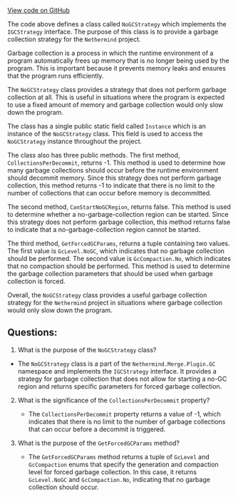 [View code on GitHub](https://github.com/nethermindeth/nethermind/Nethermind.Merge.Plugin/GC/NoGCStrategy.cs)

The code above defines a class called `NoGCStrategy` which implements the `IGCStrategy` interface. The purpose of this class is to provide a garbage collection strategy for the `Nethermind` project. 

Garbage collection is a process in which the runtime environment of a program automatically frees up memory that is no longer being used by the program. This is important because it prevents memory leaks and ensures that the program runs efficiently. 

The `NoGCStrategy` class provides a strategy that does not perform garbage collection at all. This is useful in situations where the program is expected to use a fixed amount of memory and garbage collection would only slow down the program. 

The class has a single public static field called `Instance` which is an instance of the `NoGCStrategy` class. This field is used to access the `NoGCStrategy` instance throughout the project. 

The class also has three public methods. The first method, `CollectionsPerDecommit`, returns -1. This method is used to determine how many garbage collections should occur before the runtime environment should decommit memory. Since this strategy does not perform garbage collection, this method returns -1 to indicate that there is no limit to the number of collections that can occur before memory is decommitted. 

The second method, `CanStartNoGCRegion`, returns false. This method is used to determine whether a no-garbage-collection region can be started. Since this strategy does not perform garbage collection, this method returns false to indicate that a no-garbage-collection region cannot be started. 

The third method, `GetForcedGCParams`, returns a tuple containing two values. The first value is `GcLevel.NoGC`, which indicates that no garbage collection should be performed. The second value is `GcCompaction.No`, which indicates that no compaction should be performed. This method is used to determine the garbage collection parameters that should be used when garbage collection is forced. 

Overall, the `NoGCStrategy` class provides a useful garbage collection strategy for the `Nethermind` project in situations where garbage collection would only slow down the program.
## Questions: 
 1. What is the purpose of the `NoGCStrategy` class?
   - The `NoGCStrategy` class is a part of the `Nethermind.Merge.Plugin.GC` namespace and implements the `IGCStrategy` interface. It provides a strategy for garbage collection that does not allow for starting a no-GC region and returns specific parameters for forced garbage collection.

2. What is the significance of the `CollectionsPerDecommit` property?
   - The `CollectionsPerDecommit` property returns a value of -1, which indicates that there is no limit to the number of garbage collections that can occur before a decommit is triggered. 

3. What is the purpose of the `GetForcedGCParams` method?
   - The `GetForcedGCParams` method returns a tuple of `GcLevel` and `GcCompaction` enums that specify the generation and compaction level for forced garbage collection. In this case, it returns `GcLevel.NoGC` and `GcCompaction.No`, indicating that no garbage collection should occur.